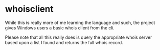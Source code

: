 whoisclient
===========

While this is really more of me learning the language and such, the project gives Windows users a basic whois client from the cli.

Please note that all this really does is query the appropriate whois server based upon a list I found and returns the full whois record.
